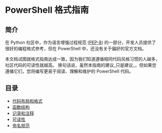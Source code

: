 # PowerShell 格式指南

## 简介

在 Python 社区中，作为语言增强过程规范 ([PEP-8](https://www.python.org/dev/peps/pep-0008/)) 的一部分，开发人员提供了很好的编程格式参考，但在 PowerShell 中，还没有关于偏好的官方文档。

本文档试图就格式指南达成一致，因为我们知道遵循相同代码风格习惯的人越多，社区代码的可读性就越高。 换句话说，虽然本指南的建议_只是建议_，但如果您遵循它们，您将编写更易于阅读、理解和维护的 PowerShell 代码。

## 目录

- [代码布局和格式](Code-Layout-and-Formatting.md)
- [函数结构](Function-Structure.md)
- [记录和注释](Documentation-and-Comments.md)
- [可读性](Readability.md)
- [命名规范](Naming-Conventions.md)
